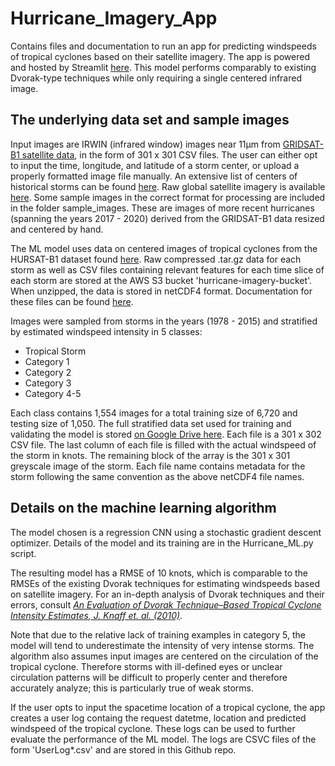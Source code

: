 # Hurricane_Imagery_App

Contains files and documentation to run an app for predicting windspeeds of tropical cyclones based on their satellite imagery.  The app is powered and hosted by Streamlit [here](https://share.streamlit.io/natetotz/hurricane_imagery_app/main).  This model performs comparably to existing Dvorak-type techniques while only requiring a single centered infrared image.

## The underlying data set and sample images

Input images are IRWIN (infrared window) images near 11µm from [GRIDSAT-B1 satellite data](https://www.ncdc.noaa.gov/gridsat/gridsat-index.php?name=gridsat-intro), in the form of 301 x 301 CSV files.  The user can either opt to input the time, longitude, and latitude of a storm center, or upload a properly formatted image file manually.  An extensive list of centers of historical storms can be found [here](https://www.ssd.noaa.gov/PS/TROP/tdpositions.html).  Raw global satellite imagery is available [here](https://www.ncei.noaa.gov/data/geostationary-ir-channel-brightness-temperature-gridsat-b1/access/).  Some sample images in the correct format for processing are included in the folder sample_images.  These are images of more recent hurricanes (spanning the years 2017 - 2020) derived from the GRIDSAT-B1 data resized and centered by hand.

The ML model uses data on centered images of tropical cyclones from the HURSAT-B1 dataset found [here](https://www.ncei.noaa.gov/data/hurricane-satellite-hursat-b1/archive/v06/).  Raw compressed .tar.gz data for each storm as well as CSV files containing relevant features for each time slice of each storm are stored at the AWS S3 bucket 'hurricane-imagery-bucket'.  When unzipped, the data is stored in netCDF4 format.  Documentation for these files can be found [here](https://www.ncdc.noaa.gov/hursat/doc/HURSAT-Documentation-v6-b1.pdf).

Images were sampled from storms in the years (1978 - 2015) and stratified by estimated windspeed intensity in 5 classes: 

+ Tropical Storm
+ Category 1
+ Category 2
+ Category 3
+ Category 4-5

Each class contains 1,554 images for a total training size of 6,720 and testing size of 1,050.  The full stratified data set used for training and validating the model is stored [on Google Drive here](https://drive.google.com/drive/folders/1sw9jvZgN-knslx3rACmnA6oQELqjHvCB?usp=sharing).  Each file is a 301 x 302 CSV file.  The last column of each file is filled with the actual windspeed of the storm in knots.  The remaining block of the array is the 301 x 301 greyscale image of the storm.  Each file name contains metadata for the storm following the same convention as the above netCDF4 file names.

## Details on the machine learning algorithm

The model chosen is a regression CNN using a stochastic gradient descent optimizer.  Details of the model and its training are in the Hurricane_ML.py script.

The resulting model has a RMSE of 10 knots, which is comparable to the RMSEs of the existing Dvorak techniques for estimating windspeeds based on satellite imagery.  For an in-depth analysis of Dvorak techniques and their errors, consult [*An Evaluation of Dvorak Technique–Based Tropical Cyclone Intensity Estimates, J. Knaff et. al. (2010)*](https://journals.ametsoc.org/view/journals/wefo/25/5/2010waf2222375_1.xml).

Note that due to the relative lack of training examples in category 5, the model will tend to underestimate the intensity of very intense storms.  The algorithm also assumes input images are centered on the circulation of the tropical cyclone.  Therefore storms with ill-defined eyes or unclear circulation patterns will be difficult to properly center and therefore accurately analyze; this is particularly true of weak storms.

If the user opts to input the spacetime location of a tropical cyclone, the app creates a user log containg the request datetme, location and predicted windspeed of the tropical cyclone.  These logs can be used to further evaluate the performance of the ML model.  The logs are CSVC files of the form 'UserLog*.csv' and are stored in this Github repo.
